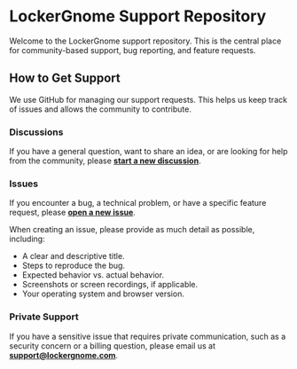 # LockerGnome Support Repository

Welcome to the LockerGnome support repository. This is the central place for community-based support, bug reporting, and feature requests.

## How to Get Support

We use GitHub for managing our support requests. This helps us keep track of issues and allows the community to contribute.

### Discussions

If you have a general question, want to share an idea, or are looking for help from the community, please **[start a new discussion](https://github.com/lockergnome/support/discussions)**.

### Issues

If you encounter a bug, a technical problem, or have a specific feature request, please **[open a new issue](https://github.com/lockergnome/support/issues)**.

When creating an issue, please provide as much detail as possible, including:
- A clear and descriptive title.
- Steps to reproduce the bug.
- Expected behavior vs. actual behavior.
- Screenshots or screen recordings, if applicable.
- Your operating system and browser version.

### Private Support

If you have a sensitive issue that requires private communication, such as a security concern or a billing question, please email us at **support@lockergnome.com**.
